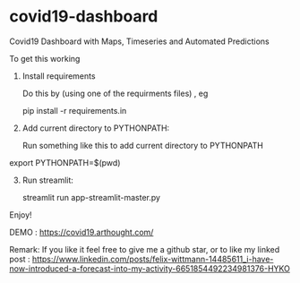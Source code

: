 # covid19-dashboard
Covid19 Dashboard with Maps, Timeseries and Automated Predictions


To get this working

1) Install requirements

    Do this by (using one of the requirments files) , eg

    pip install -r requirements.in


2) Add current directory to PYTHONPATH:

    Run something like this to add current directory to PYTHONPATH

export PYTHONPATH=$(pwd)


3) Run streamlit:

    streamlit run app-streamlit-master.py


Enjoy!

DEMO : https://covid19.arthought.com/
 
 
Remark:
If you like it feel free to give me a github star, or to like my linked post :
https://www.linkedin.com/posts/felix-wittmann-14485611_i-have-now-introduced-a-forecast-into-my-activity-6651854492234981376-HYKO
